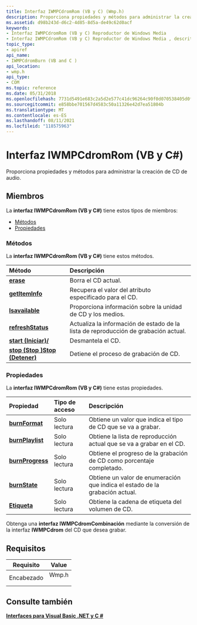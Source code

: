```yaml
---
title: Interfaz IWMPCdromRom (VB y C) (Wmp.h)
description: Proporciona propiedades y métodos para administrar la creación de CD de audio.
ms.assetid: d98b243d-d6c2-4d85-8d5a-de49c62d0acf
keywords:
- Interfaz IWMPCdromRom (VB y C) Reproductor de Windows Media
- Interfaz IWMPCdromRom (VB y C) Reproductor de Windows Media , descrito
topic_type:
- apiref
api_name:
- IWMPCdromBurn (VB and C )
api_location:
- wmp.h
api_type:
- COM
ms.topic: reference
ms.date: 05/31/2018
ms.openlocfilehash: 7731d5491e683c2a5d2e577c41dc96264c90f0d070538405d0fa3c3ea7283a0e
ms.sourcegitcommit: e858bbe701567d4583c50a11326e42d7ea51804b
ms.translationtype: MT
ms.contentlocale: es-ES
ms.lasthandoff: 08/11/2021
ms.locfileid: "118575963"
---
```

# <a name="iwmpcdromburn-vb-and-c-interface"></a>Interfaz IWMPCdromRom (VB y C#)

Proporciona propiedades y métodos para administrar la creación de CD de audio.

## <a name="members"></a>Miembros

La **interfaz IWMPCdromRom (VB y C#)** tiene estos tipos de miembros:

-   [Métodos](#methods)
-   [Propiedades](#properties)

### <a name="methods"></a>Métodos

La **interfaz IWMPCdromRom (VB y C#)** tiene estos métodos.



| Método                                                                             | Descripción                                                              |
|:-----------------------------------------------------------------------------------|:-------------------------------------------------------------------------|
| [**erase**](wmplibiwmpcdromburn-iwmpcdromburn-erase--vb-and-c.md)                 | Borra el CD actual.<br/>                                        |
| [**getItemInfo**](wmplibiwmpcdromburn-iwmpcdromburn-getiteminfo-iwmpcdromburn.md) | Recupera el valor del atributo especificado para el CD.<br/>    |
| [**Isavailable**](wmplibiwmpcdromburn-iwmpcdromburn-isavailable--vb-and-c.md)     | Proporciona información sobre la unidad de CD y los medios.<br/>            |
| [**refreshStatus**](wmplibiwmpcdromburn-iwmpcdromburn-refreshstatus--vb-and-c.md) | Actualiza la información de estado de la lista de reproducción de grabación actual.<br/> |
| [**start (Iniciar)/**](wmplibiwmpcdromburn-iwmpcdromburn-startburn--vb-and-c.md)         | Desmantela el CD.<br/>                                                 |
| [**stop (Stop )Stop (Detener)**](wmplibiwmpcdromburn-iwmpcdromburn-stopburn-iwmpcdromburn.md)       | Detiene el proceso de grabación de CD.<br/>                                 |



 

### <a name="properties"></a>Propiedades

La **interfaz IWMPCdromRom (VB y C#)** tiene estas propiedades.



| Propiedad                                                                                    | Tipo de acceso          | Descripción                                                                 |
|:--------------------------------------------------------------------------------------------|:---------------------|:----------------------------------------------------------------------------|
| [**burnFormat**](wmplibiwmpcdromburn-iwmpcdromburn-burnformat--vb-and-c.md)<br/>     | Solo lectura<br/> | Obtiene un valor que indica el tipo de CD que se va a grabar.<br/>              |
| [**burnPlaylist**](wmplibiwmpcdromburn-iwmpcdromburn-burnplaylist--vb-and-c.md)<br/> | Solo lectura<br/> | Obtiene la lista de reproducción actual que se va a grabar en el CD.<br/>                     |
| [**burnProgress**](wmplibiwmpcdromburn-iwmpcdromburn-burnprogress--vb-and-c.md)<br/> | Solo lectura<br/> | Obtiene el progreso de la grabación de CD como porcentaje completado.<br/>                |
| [**burnState**](wmplibiwmpcdromburn-iwmpcdromburn-burnstate--vb-and-c.md)<br/>       | Solo lectura<br/> | Obtiene un valor de enumeración que indica el estado de la grabación actual.<br/> |
| [**Etiqueta**](wmplibiwmpcdromburn-iwmpcdromburn-label--vb-and-c.md)<br/>               | Solo lectura<br/> | Obtiene la cadena de etiqueta del volumen de CD.<br/>                                 |



 

Obtenga una **interfaz IWMPCdromCombinación** mediante la conversión de la interfaz **IWMPCdrom** del CD que desea grabar.

## <a name="requirements"></a>Requisitos



| Requisito | Value |
|-------------------|----------------------------------------------------------------------------------|
| Encabezado<br/> | <dl> <dt>Wmp.h</dt> </dl> |



## <a name="see-also"></a>Consulte también

<dl> <dt>

[**Interfaces para Visual Basic .NET y C #**](interfaces-for-visual-basic--net-and-c.md)
</dt> </dl>

 

 





